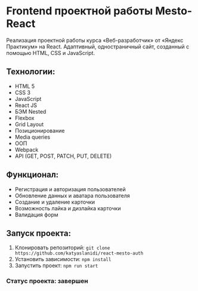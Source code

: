 # Frontend проектной работы Mesto-React
Реализация проектной работы курса «Веб-разработчик» от «Яндекс Практикум» на React. Адаптивный, одностраничный сайт, созданный с помощью HTML, CSS и JavaScript.

## Технологии:
* HTML 5
* CSS 3
* JavaScript
* React JS
* БЭМ Nested
* Flexbox
* Grid Layout
* Позиционирование
* Media queries
* ООП
* Webpack
* API (GET, POST, PATCH, PUT, DELETE)

## Функционал:
* Регистрация и авторизация пользователей
* Обновление данных и аватара пользователя
* Создание и удаление карточки
* Возможность лайка и дизлайка карточки
* Валидация форм

## Запуск проекта:
1. Клонировать репозиторий: `git clone https://github.com/katyaslanidi/react-mesto-auth`
2. Установить зависимости: `npm install`
3. Запустить проект: `npm run start`

### Статус проекта: завершен
